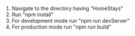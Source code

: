 1. Navigate to the directory having "HomeStays"
2. Run "npm install"
3. For development mode run "npm run devServer"
4. For production mode run "npm run build"
